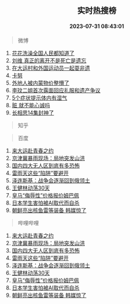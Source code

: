 <div align="center"><h2>实时热搜榜</h2><h4>2023-07-31 08:43:01</h4></div>

> 微博  

1. [花花洗澡全国人民都知道了](https://s.weibo.com/weibo?q=%23%E8%8A%B1%E8%8A%B1%E6%B4%97%E6%BE%A1%E5%85%A8%E5%9B%BD%E4%BA%BA%E6%B0%91%E9%83%BD%E7%9F%A5%E9%81%93%E4%BA%86%23&t=31&band_rank=1&Refer=top)<br />
2. [刘维 真正的离开不是死亡是遗忘](https://s.weibo.com/weibo?q=%E5%88%98%E7%BB%B4%20%E7%9C%9F%E6%AD%A3%E7%9A%84%E7%A6%BB%E5%BC%80%E4%B8%8D%E6%98%AF%E6%AD%BB%E4%BA%A1%E6%98%AF%E9%81%97%E5%BF%98&t=31&band_rank=2&Refer=top)<br />
3. [在大运村和外国运动员一起耍非遗](https://s.weibo.com/weibo?q=%23%E5%9C%A8%E5%A4%A7%E8%BF%90%E6%9D%91%E5%92%8C%E5%A4%96%E5%9B%BD%E8%BF%90%E5%8A%A8%E5%91%98%E4%B8%80%E8%B5%B7%E8%80%8D%E9%9D%9E%E9%81%97%23&t=31&band_rank=3&Refer=top)<br />
4. [卡努](https://s.weibo.com/weibo?q=%E5%8D%A1%E5%8A%AA&t=31&band_rank=4&Refer=top)<br />
5. [外地人被内蒙物价整懵了](https://s.weibo.com/weibo?q=%23%E5%A4%96%E5%9C%B0%E4%BA%BA%E8%A2%AB%E5%86%85%E8%92%99%E7%89%A9%E4%BB%B7%E6%95%B4%E6%87%B5%E4%BA%86%23&t=31&band_rank=5&Refer=top)<br />
6. [李玟二姐首次露面回应礼服和遗产争议](https://s.weibo.com/weibo?q=%23%E6%9D%8E%E7%8E%9F%E4%BA%8C%E5%A7%90%E9%A6%96%E6%AC%A1%E9%9C%B2%E9%9D%A2%E5%9B%9E%E5%BA%94%E7%A4%BC%E6%9C%8D%E5%92%8C%E9%81%97%E4%BA%A7%E4%BA%89%E8%AE%AE%23&t=31&band_rank=6&Refer=top)<br />
7. [5个症状提示体内有湿气](https://s.weibo.com/weibo?q=%235%E4%B8%AA%E7%97%87%E7%8A%B6%E6%8F%90%E7%A4%BA%E4%BD%93%E5%86%85%E6%9C%89%E6%B9%BF%E6%B0%94%23&t=31&band_rank=7&Refer=top)<br />
8. [脏 就不能心诚吗](https://s.weibo.com/weibo?q=%E8%84%8F%20%E5%B0%B1%E4%B8%8D%E8%83%BD%E5%BF%83%E8%AF%9A%E5%90%97&t=31&band_rank=8&Refer=top)<br />
9. [长相思14集封神了](https://s.weibo.com/weibo?q=%23%E9%95%BF%E7%9B%B8%E6%80%9D14%E9%9B%86%E5%B0%81%E7%A5%9E%E4%BA%86%23&t=31&band_rank=9&Refer=top)<br />

> 知乎  


> 百度  

1. [来大运赴青春之约](https://www.baidu.com/s?wd=%E6%9D%A5%E5%A4%A7%E8%BF%90%E8%B5%B4%E9%9D%92%E6%98%A5%E4%B9%8B%E7%BA%A6&sa=fyb_news&rsv_dl=fyb_news)<br />
2. [京津冀暴雨现场：局地突发山洪](https://www.baidu.com/s?wd=%E4%BA%AC%E6%B4%A5%E5%86%80%E6%9A%B4%E9%9B%A8%E7%8E%B0%E5%9C%BA%EF%BC%9A%E5%B1%80%E5%9C%B0%E7%AA%81%E5%8F%91%E5%B1%B1%E6%B4%AA&sa=fyb_news&rsv_dl=fyb_news)<br />
3. [国内四大无人区到底有多恐怖](https://www.baidu.com/s?wd=%E5%9B%BD%E5%86%85%E5%9B%9B%E5%A4%A7%E6%97%A0%E4%BA%BA%E5%8C%BA%E5%88%B0%E5%BA%95%E6%9C%89%E5%A4%9A%E6%81%90%E6%80%96&sa=fyb_news&rsv_dl=fyb_news)<br />
4. [雷雨天这些“陷阱”要避开](https://www.baidu.com/s?wd=%E9%9B%B7%E9%9B%A8%E5%A4%A9%E8%BF%99%E4%BA%9B%E2%80%9C%E9%99%B7%E9%98%B1%E2%80%9D%E8%A6%81%E9%81%BF%E5%BC%80&sa=fyb_news&rsv_dl=fyb_news)<br />
5. [泽连斯基：战争会逐渐回到俄领土](https://www.baidu.com/s?wd=%E6%B3%BD%E8%BF%9E%E6%96%AF%E5%9F%BA%EF%BC%9A%E6%88%98%E4%BA%89%E4%BC%9A%E9%80%90%E6%B8%90%E5%9B%9E%E5%88%B0%E4%BF%84%E9%A2%86%E5%9C%9F&sa=fyb_news&rsv_dl=fyb_news)<br />
6. [王健林动荡30天](https://www.baidu.com/s?wd=%E7%8E%8B%E5%81%A5%E6%9E%97%E5%8A%A8%E8%8D%A130%E5%A4%A9&sa=fyb_news&rsv_dl=fyb_news)<br />
7. [皇马“侮辱性”价格报价姆巴佩](https://www.baidu.com/s?wd=%E7%9A%87%E9%A9%AC%E2%80%9C%E4%BE%AE%E8%BE%B1%E6%80%A7%E2%80%9D%E4%BB%B7%E6%A0%BC%E6%8A%A5%E4%BB%B7%E5%A7%86%E5%B7%B4%E4%BD%A9&sa=fyb_news&rsv_dl=fyb_news)<br />
8. [日本学生害怕被AI取代而自杀](https://www.baidu.com/s?wd=%E6%97%A5%E6%9C%AC%E5%AD%A6%E7%94%9F%E5%AE%B3%E6%80%95%E8%A2%ABAI%E5%8F%96%E4%BB%A3%E8%80%8C%E8%87%AA%E6%9D%80&sa=fyb_news&rsv_dl=fyb_news)<br />
9. [朝鲜亮出核鱼雷等装备 韩媒惊了](https://www.baidu.com/s?wd=%E6%9C%9D%E9%B2%9C%E4%BA%AE%E5%87%BA%E6%A0%B8%E9%B1%BC%E9%9B%B7%E7%AD%89%E8%A3%85%E5%A4%87+%E9%9F%A9%E5%AA%92%E6%83%8A%E4%BA%86&sa=fyb_news&rsv_dl=fyb_news)<br />

> 哔哩哔哩  

1. [来大运赴青春之约](https://www.baidu.com/s?wd=%E6%9D%A5%E5%A4%A7%E8%BF%90%E8%B5%B4%E9%9D%92%E6%98%A5%E4%B9%8B%E7%BA%A6&sa=fyb_news&rsv_dl=fyb_news)<br />
2. [京津冀暴雨现场：局地突发山洪](https://www.baidu.com/s?wd=%E4%BA%AC%E6%B4%A5%E5%86%80%E6%9A%B4%E9%9B%A8%E7%8E%B0%E5%9C%BA%EF%BC%9A%E5%B1%80%E5%9C%B0%E7%AA%81%E5%8F%91%E5%B1%B1%E6%B4%AA&sa=fyb_news&rsv_dl=fyb_news)<br />
3. [国内四大无人区到底有多恐怖](https://www.baidu.com/s?wd=%E5%9B%BD%E5%86%85%E5%9B%9B%E5%A4%A7%E6%97%A0%E4%BA%BA%E5%8C%BA%E5%88%B0%E5%BA%95%E6%9C%89%E5%A4%9A%E6%81%90%E6%80%96&sa=fyb_news&rsv_dl=fyb_news)<br />
4. [雷雨天这些“陷阱”要避开](https://www.baidu.com/s?wd=%E9%9B%B7%E9%9B%A8%E5%A4%A9%E8%BF%99%E4%BA%9B%E2%80%9C%E9%99%B7%E9%98%B1%E2%80%9D%E8%A6%81%E9%81%BF%E5%BC%80&sa=fyb_news&rsv_dl=fyb_news)<br />
5. [泽连斯基：战争会逐渐回到俄领土](https://www.baidu.com/s?wd=%E6%B3%BD%E8%BF%9E%E6%96%AF%E5%9F%BA%EF%BC%9A%E6%88%98%E4%BA%89%E4%BC%9A%E9%80%90%E6%B8%90%E5%9B%9E%E5%88%B0%E4%BF%84%E9%A2%86%E5%9C%9F&sa=fyb_news&rsv_dl=fyb_news)<br />
6. [王健林动荡30天](https://www.baidu.com/s?wd=%E7%8E%8B%E5%81%A5%E6%9E%97%E5%8A%A8%E8%8D%A130%E5%A4%A9&sa=fyb_news&rsv_dl=fyb_news)<br />
7. [皇马“侮辱性”价格报价姆巴佩](https://www.baidu.com/s?wd=%E7%9A%87%E9%A9%AC%E2%80%9C%E4%BE%AE%E8%BE%B1%E6%80%A7%E2%80%9D%E4%BB%B7%E6%A0%BC%E6%8A%A5%E4%BB%B7%E5%A7%86%E5%B7%B4%E4%BD%A9&sa=fyb_news&rsv_dl=fyb_news)<br />
8. [日本学生害怕被AI取代而自杀](https://www.baidu.com/s?wd=%E6%97%A5%E6%9C%AC%E5%AD%A6%E7%94%9F%E5%AE%B3%E6%80%95%E8%A2%ABAI%E5%8F%96%E4%BB%A3%E8%80%8C%E8%87%AA%E6%9D%80&sa=fyb_news&rsv_dl=fyb_news)<br />
9. [朝鲜亮出核鱼雷等装备 韩媒惊了](https://www.baidu.com/s?wd=%E6%9C%9D%E9%B2%9C%E4%BA%AE%E5%87%BA%E6%A0%B8%E9%B1%BC%E9%9B%B7%E7%AD%89%E8%A3%85%E5%A4%87+%E9%9F%A9%E5%AA%92%E6%83%8A%E4%BA%86&sa=fyb_news&rsv_dl=fyb_news)<br />
